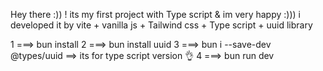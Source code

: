Hey there :)) ! 
its my first project with Type script & im very happy :)))
i developed it by vite + vanilla js + Tailwind css + Type script + uuid library 

1 ===>  bun install
2 ===>  bun install uuid
3 ===>  bun  i --save-dev @types/uuid      ==> its for type script version 👌
4 ===>  bun run dev 
